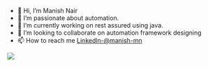 - 👋 Hi, I’m Manish Nair
- 👀 I’m passionate about automation.
- 🌱 I’m currently working on rest assured using java.
- 💞️ I’m looking to collaborate on automation framework designing
- 📫 How to reach me [Linkedln-@manish-mn](https://www.linkedin.com/in/manish-mn/)

<img src="https://github-readme-stats.vercel.app/api?username=manish-mn&&show_icons=true&title_color=000000&icon_color=bb2acf&text_color=000000&bg_color=FFFFFF">

